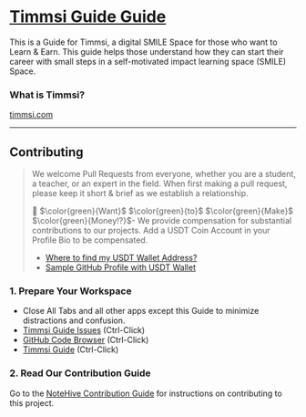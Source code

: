 # [Timmsi Guide Guide](https://guide.timmsi.com)
This is a Guide for Timmsi, a digital SMILE Space for those who want to Learn & Earn. This guide helps those understand how they can start their career with small steps in a self-motivated impact learning space (SMILE) Space.

### What is Timmsi?
[timmsi.com](https://timmsi.com)
___

## Contributing
> We welcome Pull Requests from everyone, whether you are a student, a teacher, or an expert in the field. When first making a pull request, please keep it short &amp; brief as we establish a relationship. 
>
> :money_mouth_face: $\color{green}{Want}$ $\color{green}{to}$ $\color{green}{Make}$ $\color{green}{Money!?}$- We provide compensation for substantial contributions to our projects. Add a USDT Coin Account in your Profile Bio to be compensated. 
> - [Where to find my USDT Wallet Address?](https://www.followchain.org/binance-wallet-address) 
> - [Sample GitHub Profile with USDT Wallet](https://github.com/yennefer-m)

### 1. Prepare Your Workspace
- Close All Tabs and all other apps except this Guide to minimize distractions and confusion.
- [Timmsi Guide Issues](https://github.com/Note-Hive/Timmsi-Guide/issues) (Ctrl-Click)
- [GitHub Code Browser](https://github.com/NoteHive/Timmsi-Guide/tree/gh-pages) (Ctrl-Click)
- [Timmsi Guide](https://guide.timmsi.com) (Ctrl-Click)

### 2. **Read Our Contribution Guide**
Go to the [NoteHive Contribution Guide](https://github.com/NoteHive/Overview) for instructions on contributing to this project.